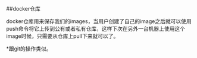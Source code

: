 ##docker仓库

docker仓库用来保存我们的images，当用户创建了自己的image之后就可以使用push命令将它上传到公有或者私有仓库，这样下次在另外一台机器上使用这个image时候，只需要从仓库上pull下来就可以了。

*跟git的操作类似。
